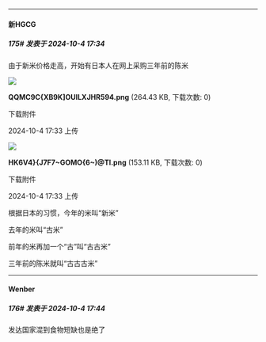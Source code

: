 ﻿
*****

####  新HGCG  
##### 175#       发表于 2024-10-4 17:34

由于新米价格走高，开始有日本人在网上采购三年前的陈米

<img src="https://img.saraba1st.com/forum/202410/04/173306d677ezz3h0y68f81.png" referrerpolicy="no-referrer">

<strong>QQMC9C{XB9K]OUILXJHR594.png</strong> (264.43 KB, 下载次数: 0)

下载附件

2024-10-4 17:33 上传

<img src="https://img.saraba1st.com/forum/202410/04/173311wa24sb7lmag24b2r.png" referrerpolicy="no-referrer">

<strong>HK6V4}{J7F7~GOMO{6~)@TI.png</strong> (153.11 KB, 下载次数: 0)

下载附件

2024-10-4 17:33 上传

根据日本的习惯，今年的米叫“新米”

去年的米叫“古米”

前年的米再加一个“古”叫“古古米”

三年前的陈米就叫“古古古米”


*****

####  Wenber  
##### 176#       发表于 2024-10-4 17:44

发达国家混到食物短缺也是绝了

